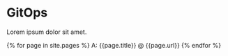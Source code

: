 # GitOps
Lorem ipsum dolor sit amet.

{% for page in site.pages %}
  A: {{page.title}} @ {{page.url}}
{% endfor %}  